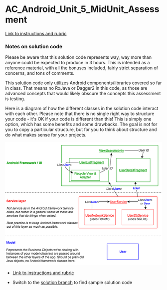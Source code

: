 # AC_Android_Unit_5_MidUnit_Assessment


[Link to instructions and rubric](https://docs.google.com/document/d/1Oa71w_k-xJ7EHe1dQLeDNvk1_HKeEnLzBxLfwxmgXHY/)


### Notes on solution code

Please be aware that this solution code represents way, way more than anyone
could be expected to produce in 3 hours. This is intended as a reference
material, with all the bonuses included, fairly strict separation of concerns,
and tons of comments.

This solution code only utilizes Android components/libraries covered so
far in class. That means no RxJava or Dagger2 in this code, as those are
advanced concepts that would likely obscure the concepts this assessment
is testing.

Here is a diagram of how the different classes in the solution code
interact with each other. Please note that there is no single right way
to structure your code - it's OK if your code is different than this!
This is simply one option, which has some benefits and some drawbacks.
The goal is not for you to copy a particular structure, but for you to
think about structure and do what makes sense for your projects.

![code diagram](code-diagram.png)

* [Link to instructions and rubric](https://docs.google.com/document/d/1Oa71w_k-xJ7EHe1dQLeDNvk1_HKeEnLzBxLfwxmgXHY/)

* Switch to the [solution branch](https://github.com/C4Q/AC_Android_Unit_5_MidUnit_Assessment/tree/solution) to find sample solution code

